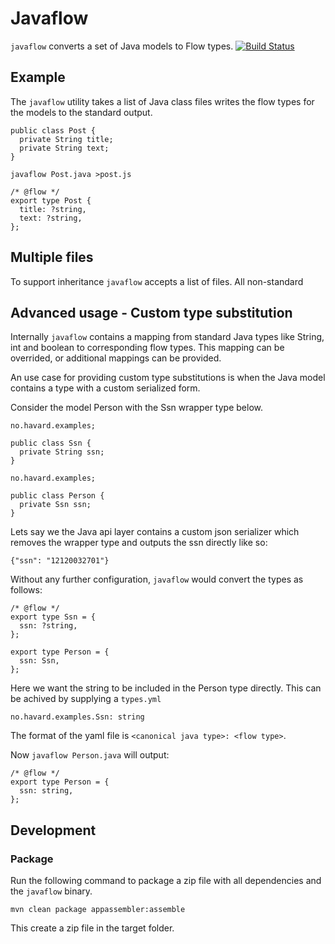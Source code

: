 # Javaflow #

`javaflow` converts a set of Java models to Flow types.
[![Build Status](https://travis-ci.org/havardh/javaflow.svg?branch=master)](https://travis-ci.org/havardh/javaflow)

## Example ##

The `javaflow` utility takes a list of Java class files writes the flow types
for the models to the standard output.

```
public class Post {
  private String title;
  private String text;
}
```

```
javaflow Post.java >post.js
```

```
/* @flow */
export type Post {
  title: ?string,
  text: ?string,
};
```

## Multiple files ##

To support inheritance `javaflow` accepts a list of files. All non-standard

## Advanced usage - Custom type substitution ##

Internally `javaflow` contains a mapping from standard Java types like String, int and boolean
to corresponding flow types. This mapping can be overrided, or additional mappings can be provided.

An use case for providing custom type substitutions is when the Java model contains a type with
a custom serialized form.

Consider the model Person with the Ssn wrapper type below.

```
no.havard.examples;

public class Ssn {
  private String ssn;
}
```

```
no.havard.examples;

public class Person {
  private Ssn ssn;
}
```

Lets say we the Java api layer contains a custom json serializer which removes the wrapper
type and outputs the ssn directly like so:

```
{"ssn": "12120032701"}
```

Without any further configuration, `javaflow` would convert the types as follows:

```
/* @flow */
export type Ssn = {
  ssn: ?string,
};

export type Person = {
  ssn: Ssn,
};
```

Here we want the string to be included in the Person type directly.
This can be achived by supplying a `types.yml`

```
no.havard.examples.Ssn: string
```

The format of the yaml file is `<canonical java type>: <flow type>`.

Now `javaflow Person.java` will output:

```
/* @flow */
export type Person = {
  ssn: string,
};
```

## Development ##

### Package ###

Run the following command to package a zip file with all dependencies and the `javaflow` binary.

`mvn clean package appassembler:assemble`

This create a zip file in the target folder.